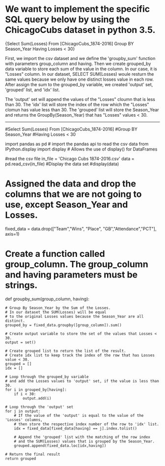 # We want to implement the specific SQL query below by using the ChicagoCubs dataset in python 3.5.

{Select Sum(Losses) From [ChicagoCubs_1874-2016]
Group BY Season_Year
Having Losses < 30}


First, we import the csv dataset and we define the 'groupby_sum' function with parameters group_column and having.
Then we create grouped_by data variable to store each sum of the value in the column. In our case, it is "Losses" column.
In our dataset, SELECT SUM(Losses) woule resturn the same values because we only have one distinct losses value in each row.
After assign the sum to the grouped_by variable, we created 'output' set, 'grouped' list, and 'idx' list.

The 'output' set will append the values of the "Losses" cloumn that is less than 30.
The 'idx' list will store the index of the row which the "Losses" clomun has value less than 30.
The 'grouped' list will store the Season_Year and returns the GroupBy(Season_Year) that has "Losses" values < 30.



------------------------------------------------------------------
#Select Sum(Losses) From [ChicagoCubs_1874-2016]
#Group BY Season_Year
#Having Losses < 30

import pandas as pd  # import the pandas api to read the csv data
from IPython.display import display # Allows the use of display() for DataFrames

#read the csv file
in_file = 'Chicago Cubs 1874-2016.csv'
data = pd.read_csv(in_file)
#Display the data set
#display(data)

# Assigned the data and drop the columns that we are not going to use, except Season_Year and Losses.
fixed_data = data.drop(["Team","Wins", "Place", "GB","Attendance","PCT"], axis=1)

# Create a function called group_column. The group_column and having parameters must be strings.
def groupby_sum(group_column, having):
    
    # Group By Season_Year by the Sum of the Losses.
    # In our dataset the SUM(Losses) will be equal 
    # to the original Losses values because the Season_Year are all distinct.
    grouped_by = fixed_data.groupby([group_column]).sum()
    
    # Create output variable to store the set of the values that Losses < 30.
    output = set()
    
    # Create grouped list to return the list of the result.
    # Create idx list to keep track the index of the row that has Losses value < 30.
    grouped = []
    idx = []
    
    # Loop through the grouped_by variable 
    # and add the Losses values to 'output' set, if the value is less than 30.
    for i in grouped_by[having]:
        if i < 30:
            output.add(i)
            
    # Loop through the 'output' set
    for j in output:
        # If the value of the 'output' is equal to the value of the 'Losses' columns,
        # then store the respective index number of the row to 'idx' list.
        idx = fixed_data[fixed_data[having] == j].index.tolist()
        
        # Append the 'grouped' list with the matching of the row index
        # and the SUM(Losses) values that is grouped by the Season_Year.
        grouped.append(fixed_data.loc[idx,having])
    
    # Return the final result
    return grouped
    
